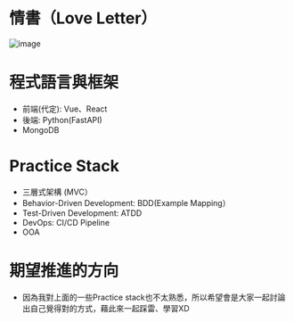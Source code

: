 # 情書（Love Letter）
![image](https://b.ecimg.tw/items/DEAM6UA9007S972/000001_1483519203.jpg)

# 程式語言與框架
- 前端(代定): Vue、React
- 後端: Python(FastAPI)
- MongoDB

# Practice Stack
- 三層式架構 (MVC）
- Behavior-Driven Development: BDD(Example Mapping）
- Test-Driven Development: ATDD
- DevOps: CI/CD Pipeline
- OOA

# 期望推進的方向
- 因為我對上面的一些Practice stack也不太熟悉，所以希望會是大家一起討論出自己覺得對的方式，藉此來一起踩雷、學習XD
